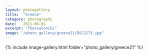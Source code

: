 ```yaml
---
layout: photogallery
title:  "Greece"
category: photography
date:   2021-06-01
excerpt: "Thessaloniki"
image: "/photo_gallery/greece21/DSC2173.jpg"
---
```

{% include image-gallery.html folder="photo_gallery/greece21" %}
